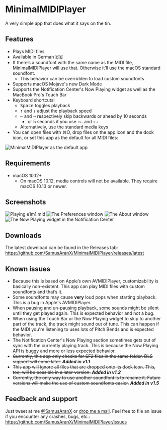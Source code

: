 # MinimalMIDIPlayer
A very simple app that does what it says on the tin.

## Features

* Plays MIDI files
* Available in German 🇩🇪
* If there’s a soundfont with the same name as the MIDI file, MinimalMIDIPlayer will use that. Otherwise it’ll use the macOS standard soundfont.
	* This behavior can be overridden to load custom soundfonts
* Supports macOS Mojave's new Dark Mode
* Supports the Notification Center's Now Playing widget as well as the MacBook Pro's Touch Bar
* Keyboard shortcuts!
	* <kbd>Space</kbd> toggles playback
	* <kbd>↑</kbd> and <kbd>↓</kbd> adjust the playback speed
	* <kbd>←</kbd> and <kbd>→</kbd> respectively skip backwards or ahead by 10 seconds
		* or 5 seconds if you use <kbd>⇧</kbd><kbd>←</kbd> and <kbd>⇧</kbd><kbd>→</kbd>
	* Alternatively, use the standard media keys
* You can open files with ⌘O, drop files on the app icon and the dock icon, or set this app as the default for all MIDI files:

![MinimalMIDIPlayer as the default app](https://user-images.githubusercontent.com/676069/54680606-8daa1180-4b0a-11e9-8022-1304132ef143.png)

## Requirements

* macOS 10.12+
	* On macOS 10.12, media controls will not be available. They require macOS 10.13 or newer.

## Screenshots
![Playing e1m1.mid](https://user-images.githubusercontent.com/676069/50861150-24828100-1398-11e9-8c0d-af94397676b7.png)
![The Preferences window](https://user-images.githubusercontent.com/676069/55073593-60231200-508e-11e9-8c72-9458753bbfb3.png)
![The About window](https://user-images.githubusercontent.com/676069/55073568-513c5f80-508e-11e9-9a53-89dd95463f7d.png)
![The Now Playing widget in the Notification Center](https://user-images.githubusercontent.com/676069/45410936-40d51200-b673-11e8-84b4-085dde88cf44.png)

## Downloads
The latest download can be found in the Releases tab: https://github.com/SamusAranX/MinimalMIDIPlayer/releases/latest

## Known issues

* Because this is based on Apple’s own AVMIDIPlayer, customizability is basically non-existent. This app can play MIDI files with custom soundfonts and that’s it.
* Some soundfonts may cause **very** loud pops when starting playback. This is a bug in Apple's AVMIDIPlayer.
* When pausing and un-pausing playback, some sounds might be silent until they get played again. This is expected behavior and not a bug.
* When using the Touch Bar or the Now Playing widget to skip to another part of the track, the track might sound out of tune. This can happen if the MIDI you're listening to uses lots of Pitch Bends and is expected behavior.
* The Notification Center's Now Playing section sometimes gets out of sync with the currently playing track. This is because the Now Playing API is buggy and more or less expected behavior.
* ~~Currently, this app only checks for SF2 files in the same folder. DLS support will come later.~~ ***Added in v1.1***
* ~~This app will ignore all files that are dropped onto its dock icon. This, too, will be possible in a later version.~~ ***Added in v1.2***
* ~~Currently, the only way to use another soundfont is to rename it. Future versions will make the use of custom soundfonts easier.~~ ***Added in v1.5***

## Feedback and support
Just tweet at me [@SamusAranX](https://twitter.com/SamusAranX) or [drop me a mail](mailto:hallo@peterwunder.de).
Feel free to file an issue if you encounter any crashes, bugs, etc.: https://github.com/SamusAranX/MinimalMIDIPlayer/issues
